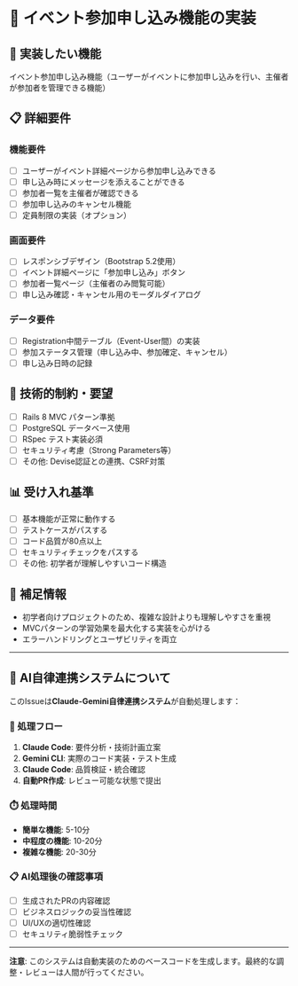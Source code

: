 # 🚀 イベント参加申し込み機能の実装

## 🎯 実装したい機能
イベント参加申し込み機能（ユーザーがイベントに参加申し込みを行い、主催者が参加者を管理できる機能）

## 📋 詳細要件

### 機能要件
- [ ] ユーザーがイベント詳細ページから参加申し込みできる
- [ ] 申し込み時にメッセージを添えることができる
- [ ] 参加者一覧を主催者が確認できる
- [ ] 参加申し込みのキャンセル機能
- [ ] 定員制限の実装（オプション）

### 画面要件  
- [ ] レスポンシブデザイン（Bootstrap 5.2使用）
- [ ] イベント詳細ページに「参加申し込み」ボタン
- [ ] 参加者一覧ページ（主催者のみ閲覧可能）
- [ ] 申し込み確認・キャンセル用のモーダルダイアログ

### データ要件
- [ ] Registration中間テーブル（Event-User間）の実装
- [ ] 参加ステータス管理（申し込み中、参加確定、キャンセル）
- [ ] 申し込み日時の記録

## 🔧 技術的制約・要望

- [ ] Rails 8 MVC パターン準拠
- [ ] PostgreSQL データベース使用
- [ ] RSpec テスト実装必須
- [ ] セキュリティ考慮（Strong Parameters等）
- [ ] その他: Devise認証との連携、CSRF対策

## 📊 受け入れ基準

- [ ] 基本機能が正常に動作する
- [ ] テストケースがパスする
- [ ] コード品質が80点以上
- [ ] セキュリティチェックをパスする
- [ ] その他: 初学者が理解しやすいコード構造

## 💭 補足情報
- 初学者向けプロジェクトのため、複雑な設計よりも理解しやすさを重視
- MVCパターンの学習効果を最大化する実装を心がける
- エラーハンドリングとユーザビリティを両立

---

## 🤖 AI自律連携システムについて

このIssueは**Claude-Gemini自律連携システム**が自動処理します：

### 🔄 処理フロー
1. **Claude Code**: 要件分析・技術計画立案
2. **Gemini CLI**: 実際のコード実装・テスト生成  
3. **Claude Code**: 品質検証・統合確認
4. **自動PR作成**: レビュー可能な状態で提出

### ⏱️ 処理時間
- **簡単な機能**: 5-10分
- **中程度の機能**: 10-20分  
- **複雑な機能**: 20-30分

### 📋 AI処理後の確認事項
- [ ] 生成されたPRの内容確認
- [ ] ビジネスロジックの妥当性確認
- [ ] UI/UXの適切性確認
- [ ] セキュリティ脆弱性チェック

---

**注意**: このシステムは自動実装のためのベースコードを生成します。最終的な調整・レビューは人間が行ってください。